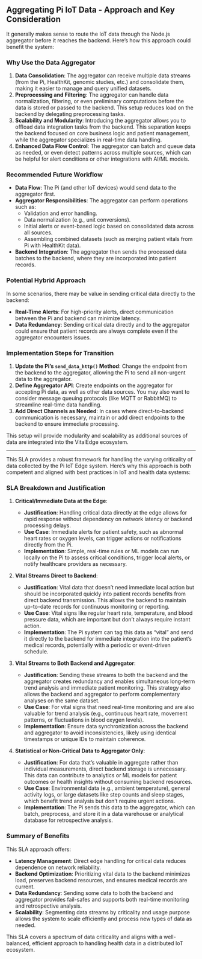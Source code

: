 ## Aggregating Pi IoT Data - Approach and Key Consideration

It generally makes sense to route the IoT data through the Node.js aggregator before it reaches the backend. Here’s how this approach could benefit the system:

### Why Use the Data Aggregator
1. **Data Consolidation**: The aggregator can receive multiple data streams (from the Pi, HealthKit, genomic studies, etc.) and consolidate them, making it easier to manage and query unified datasets.
2. **Preprocessing and Filtering**: The aggregator can handle data normalization, filtering, or even preliminary computations before the data is stored or passed to the backend. This setup reduces load on the backend by delegating preprocessing tasks.
3. **Scalability and Modularity**: Introducing the aggregator allows you to offload data integration tasks from the backend. This separation keeps the backend focused on core business logic and patient management, while the aggregator specializes in real-time data handling.
4. **Enhanced Data Flow Control**: The aggregator can batch and queue data as needed, or even detect patterns across multiple sources, which can be helpful for alert conditions or other integrations with AI/ML models.

### Recommended Future Workflow
- **Data Flow**: The Pi (and other IoT devices) would send data to the aggregator first.
- **Aggregator Responsibilities**: The aggregator can perform operations such as:
  - Validation and error handling.
  - Data normalization (e.g., unit conversions).
  - Initial alerts or event-based logic based on consolidated data across all sources.
  - Assembling combined datasets (such as merging patient vitals from Pi with HealthKit data).
- **Backend Integration**: The aggregator then sends the processed data batches to the backend, where they are incorporated into patient records.

### Potential Hybrid Approach
In some scenarios, there may be value in sending critical data directly to the backend:
- **Real-Time Alerts**: For high-priority alerts, direct communication between the Pi and backend can minimize latency.
- **Data Redundancy**: Sending critical data directly and to the aggregator could ensure that patient records are always complete even if the aggregator encounters issues.

### Implementation Steps for Transition
1. **Update the Pi’s `send_data_http()` Method**: Change the endpoint from the backend to the aggregator, allowing the Pi to send all non-urgent data to the aggregator.
2. **Define Aggregator API**: Create endpoints on the aggregator for accepting Pi data, as well as other data sources. You may also want to consider message queuing protocols (like MQTT or RabbitMQ) to streamline real-time data handling.
3. **Add Direct Channels as Needed**: In cases where direct-to-backend communication is necessary, maintain or add direct endpoints to the backend to ensure immediate processing.

This setup will provide modularity and scalability as additional sources of data are integrated into the VitalEdge ecosystem.

---

This SLA provides a robust framework for handling the varying criticality of data collected by the Pi IoT Edge system. Here’s why this approach is both competent and aligned with best practices in IoT and health data systems:

### SLA Breakdown and Justification
1. **Critical/Immediate Data at the Edge**:
   - **Justification**: Handling critical data directly at the edge allows for rapid response without dependency on network latency or backend processing delays.
   - **Use Case**: Immediate alerts for patient safety, such as abnormal heart rates or oxygen levels, can trigger actions or notifications directly from the Pi.
   - **Implementation**: Simple, real-time rules or ML models can run locally on the Pi to assess critical conditions, trigger local alerts, or notify healthcare providers as necessary.

2. **Vital Streams Direct to Backend**:
   - **Justification**: Vital data that doesn’t need immediate local action but should be incorporated quickly into patient records benefits from direct backend transmission. This allows the backend to maintain up-to-date records for continuous monitoring or reporting.
   - **Use Case**: Vital signs like regular heart rate, temperature, and blood pressure data, which are important but don’t always require instant action.
   - **Implementation**: The Pi system can tag this data as “vital” and send it directly to the backend for immediate integration into the patient’s medical records, potentially with a periodic or event-driven schedule.

3. **Vital Streams to Both Backend and Aggregator**:
   - **Justification**: Sending these streams to both the backend and the aggregator creates redundancy and enables simultaneous long-term trend analysis and immediate patient monitoring. This strategy also allows the backend and aggregator to perform complementary analyses on the same dataset.
   - **Use Case**: For vital signs that need real-time monitoring and are also valuable for trend analysis (e.g., continuous heart rate, movement patterns, or fluctuations in blood oxygen levels).
   - **Implementation**: Ensure data synchronization across the backend and aggregator to avoid inconsistencies, likely using identical timestamps or unique IDs to maintain coherence.

4. **Statistical or Non-Critical Data to Aggregator Only**:
   - **Justification**: For data that’s valuable in aggregate rather than individual measurements, direct backend storage is unnecessary. This data can contribute to analytics or ML models for patient outcomes or health insights without consuming backend resources.
   - **Use Case**: Environmental data (e.g., ambient temperature), general activity logs, or large datasets like step counts and sleep stages, which benefit trend analysis but don’t require urgent actions.
   - **Implementation**: The Pi sends this data to the aggregator, which can batch, preprocess, and store it in a data warehouse or analytical database for retrospective analysis.

### Summary of Benefits
This SLA approach offers:
- **Latency Management**: Direct edge handling for critical data reduces dependence on network reliability.
- **Backend Optimization**: Prioritizing vital data to the backend minimizes load, preserves backend resources, and ensures medical records are current.
- **Data Redundancy**: Sending some data to both the backend and aggregator provides fail-safes and supports both real-time monitoring and retrospective analysis.
- **Scalability**: Segmenting data streams by criticality and usage purpose allows the system to scale efficiently and process new types of data as needed.

This SLA covers a spectrum of data criticality and aligns with a well-balanced, efficient approach to handling health data in a distributed IoT ecosystem.